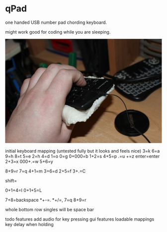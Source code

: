 # qPad
one handed USB number pad chording keyboard. 

might work good for coding while you are sleeping.


![keyboardUse](keyboardPics/exampleUse.JPG)



initial keyboard mapping (untested fully but it looks and feels nice)
3=k
6=a
9=h
8=t
5=e
2=h
4=d
1=o
0=g
0+000=b
1+2=s
4+5=p
.=u
+=z
enter=enter
2+3=x
000+.=w
5+6=y

8+9=r
7=q
4+1=m
3+6=d
2+5=f
3+.=C

shift=

0+1+4=I
0+1+5=L

7+8=backspace
*+-=.
*+/=,
7=q
8+9=r

whole bottom row singles will be space bar


todo features
add audio for key pressing
gui features
loadable mappings
key delay when holding

